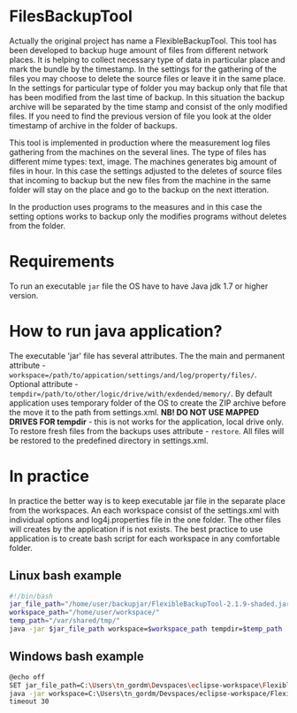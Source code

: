 # FilesBackupTool
Actually the original project has name a FlexibleBackupTool. This tool has been developed to backup huge amount of files from different network places. It is helping to collect necessary type of data in particular place and mark the bundle by the timestamp. In the settings for the gathering of the files you may choose to delete the source files or leave it in the same place. 
In the settings for particular type of folder you may backup only that file that has been modified from the last time of backup. In this situation the backup archive will be separated by the time stamp and consist of the only modified files. If you need to find the  previous version of file you look at the older timestamp of archive in the folder of backups.

This tool is implemented in production where the measurement log files gathering from the machines on the several lines. The type of files has different mime types: text, image. The machines generates big amount of files in hour. In this case the settings adjusted to the deletes of source files that incoming to backup but the new files from the machine in the same folder will stay on the place and go to the backup on the next itteration.

In the production uses programs to the measures and in this case the setting options works to backup only the modifies programs without deletes from the folder.

# Requirements
To run an executable `jar` file the OS have to have Java jdk 1.7 or higher version.

# How to run java application?
The executable 'jar' file has several attributes. 
The the main and permanent attribute - `workspace=/path/to/appication/settings/and/log/property/files/`.
Optional attribute - `tempdir=/path/to/other/logic/drive/with/exdended/memory/`. By default application uses temporary folder of the OS to create the ZIP archive before the move it to the path from settings.xml. **NB! DO NOT USE MAPPED DRIVES FOR tempdir** - this is not works for the application, local drive only.
To restore fresh files from the backups uses attribute - `restore`. All files will be restored to the predefined directory in settings.xml.

# In practice
In practice the better way is to keep executable jar file in the separate place from the workspaces.
An each workspace consist of the settings.xml with individual options and log4j.properties file in the one folder. The other files will creates by the application if is not exists.
The best practice to use application is to create bash script for each workspace in any comfortable folder.
## Linux bash example
```bash
#!/bin/bash
jar_file_path="/home/user/backupjar/FlexibleBackupTool-2.1.9-shaded.jar"
workspace_path="/home/user/workspace/" 
temp_path="/var/shared/tmp/"
java -jar $jar_file_path workspace=$workspace_path tempdir=$temp_path
```
## Windows bash example
```bash
@echo off
SET jar_file_path=C:\Users\tn_gordm\Devspaces\eclipse-workspace\FlexibleBackupTool-2.1.9\target\FlexibleBackupTool-2.1.9-shaded.jar
java -jar workspace=C:\Users\tn_gordm/Devspaces/eclipse-workspace/FlexibleBackupTool-2.1.9\backup-workspace\ tempdir=D:\temp\
timeout 30
```

